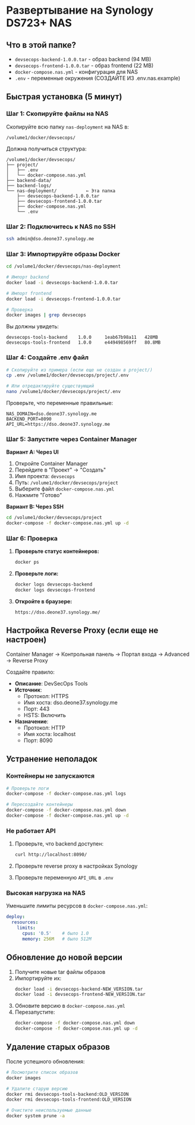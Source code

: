 # Развертывание на Synology DS723+ NAS

## Что в этой папке?

- `devsecops-backend-1.0.0.tar` - образ backend (94 MB)
- `devsecops-frontend-1.0.0.tar` - образ frontend (22 MB)
- `docker-compose.nas.yml` - конфигурация для NAS
- `.env` - переменные окружения (СОЗДАЙТЕ ИЗ .env.nas.example)

## Быстрая установка (5 минут)

### Шаг 1: Скопируйте файлы на NAS

Скопируйте всю папку `nas-deployment` на NAS в:
```
/volume1/docker/devsecops/
```

Должна получиться структура:
```
/volume1/docker/devsecops/
├── project/
│   ├── .env
│   └── docker-compose.nas.yml
├── backend-data/
├── backend-logs/
└── nas-deployment/           ← Эта папка
    ├── devsecops-backend-1.0.0.tar
    ├── devsecops-frontend-1.0.0.tar
    ├── docker-compose.nas.yml
    └── .env
```

### Шаг 2: Подключитесь к NAS по SSH

```bash
ssh admin@dso.deone37.synology.me
```

### Шаг 3: Импортируйте образы Docker

```bash
cd /volume1/docker/devsecops/nas-deployment

# Импорт backend
docker load -i devsecops-backend-1.0.0.tar

# Импорт frontend
docker load -i devsecops-frontend-1.0.0.tar

# Проверка
docker images | grep devsecops
```

Вы должны увидеть:
```
devsecops-tools-backend    1.0.0     1eab67b98a11   428MB
devsecops-tools-frontend   1.0.0     e449498569ff   80.8MB
```

### Шаг 4: Создайте .env файл

```bash
# Скопируйте из примера (если еще не создан в project/)
cp .env /volume1/docker/devsecops/project/.env

# Или отредактируйте существующий
nano /volume1/docker/devsecops/project/.env
```

Проверьте, что переменные правильные:
```env
NAS_DOMAIN=dso.deone37.synology.me
BACKEND_PORT=8090
API_URL=https://dso.deone37.synology.me
```

### Шаг 5: Запустите через Container Manager

**Вариант A: Через UI**
1. Откройте Container Manager
2. Перейдите в "Проект" → "Создать"
3. Имя проекта: `devsecops`
4. Путь: `/volume1/docker/devsecops/project`
5. Выберите файл `docker-compose.nas.yml`
6. Нажмите "Готово"

**Вариант B: Через SSH**
```bash
cd /volume1/docker/devsecops/project
docker-compose -f docker-compose.nas.yml up -d
```

### Шаг 6: Проверка

1. **Проверьте статус контейнеров:**
   ```bash
   docker ps
   ```

2. **Проверьте логи:**
   ```bash
   docker logs devsecops-backend
   docker logs devsecops-frontend
   ```

3. **Откройте в браузере:**
   ```
   https://dso.deone37.synology.me/
   ```

## Настройка Reverse Proxy (если еще не настроен)

Container Manager → Контрольная панель → Портал входа → Advanced → Reverse Proxy

Создайте правило:
- **Описание**: DevSecOps Tools
- **Источник**:
  - Протокол: HTTPS
  - Имя хоста: dso.deone37.synology.me
  - Порт: 443
  - HSTS: Включить
- **Назначение**:
  - Протокол: HTTP
  - Имя хоста: localhost
  - Порт: 8090

## Устранение неполадок

### Контейнеры не запускаются
```bash
# Проверьте логи
docker-compose -f docker-compose.nas.yml logs

# Пересоздайте контейнеры
docker-compose -f docker-compose.nas.yml down
docker-compose -f docker-compose.nas.yml up -d
```

### Не работает API
1. Проверьте, что backend доступен:
   ```bash
   curl http://localhost:8090/
   ```

2. Проверьте reverse proxy в настройках Synology

3. Проверьте переменную `API_URL` в `.env`

### Высокая нагрузка на NAS
Уменьшите лимиты ресурсов в `docker-compose.nas.yml`:
```yaml
deploy:
  resources:
    limits:
      cpus: '0.5'    # было 1.0
      memory: 256M   # было 512M
```

## Обновление до новой версии

1. Получите новые tar файлы образов
2. Импортируйте их:
   ```bash
   docker load -i devsecops-backend-NEW_VERSION.tar
   docker load -i devsecops-frontend-NEW_VERSION.tar
   ```
3. Обновите версию в `docker-compose.nas.yml`
4. Перезапустите:
   ```bash
   docker-compose -f docker-compose.nas.yml down
   docker-compose -f docker-compose.nas.yml up -d
   ```

## Удаление старых образов

После успешного обновления:
```bash
# Посмотрите список образов
docker images

# Удалите старую версию
docker rmi devsecops-tools-backend:OLD_VERSION
docker rmi devsecops-tools-frontend:OLD_VERSION

# Очистите неиспользуемые данные
docker system prune -a
```

